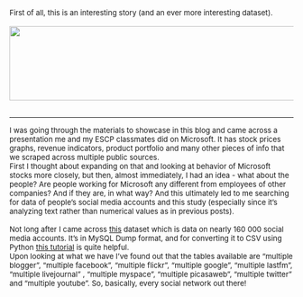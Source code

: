 
<p><font size="2">First of all, this is an interesting story (and an ever more interesting dataset)<font>.
&nbsp; &nbsp; &nbsp; &nbsp; &nbsp; &nbsp; &nbsp; &nbsp; &nbsp; &nbsp; &nbsp; &nbsp; &nbsp; &nbsp; &nbsp; &nbsp; &nbsp; &nbsp; &nbsp;<img src="https://lh6.googleusercontent.com/c5rXEmpnUUzvwhHicFHhVteAjGcDu-qhCpyapZ8oQOybb5kaD4PRF5xI_6_MbhAszAPTw99DE15C3qMDGGH7MJW1mzmyTjkBOU-qcSDzjXev3ln0fuvgDWatX3w8FJfXTDRiAdFa" style="height:132px; width:624px" /> &nbsp;&nbsp;&nbsp;&nbsp;&nbsp;&nbsp;&nbsp;&nbsp;&nbsp;&nbsp;&nbsp;&nbsp;&nbsp;&nbsp;&nbsp;<br />

---
  
<font size="2">I was going through the materials to showcase in this blog and came across a presentation me and my ESCP classmates did on Microsoft. It has stock prices graphs, revenue indicators, product portfolio and many other pieces of info that we scraped across multiple public sources.<br />
First I thought about expanding on that and looking at behavior of Microsoft stocks more closely, but then, almost immediately, I had an idea - what about the people? Are people working for Microsoft any different from employees of other companies? And if they are, in what way? And this ultimately led to me searching for data of people&rsquo;s social media accounts and this study (especially since it&rsquo;s analyzing text rather than numerical values as in previous posts).<br />
<br />
Not long after I came across <a href="https://aminer.org/data-sna#Linkedin">this</a> dataset which is data on nearly 160 000 social media accounts. It&rsquo;s in MySQL Dump format, and for converting it to CSV using Python <a href="https://github.com/jamesmishra/mysqldump-to-csv">this&nbsp;tutorial</a> is quite helpful.<br />
Upon looking at what we have I&rsquo;ve found out that the tables available are &ldquo;multiple blogger&rdquo;, &ldquo;multiple facebook&rdquo;, &ldquo;multiple flickr&rdquo;, &ldquo;multiple google&rdquo;, &ldquo;multiple lastfm&rdquo;, &ldquo;multiple livejournal&rdquo; , &ldquo;multiple myspace&rdquo;, &ldquo;multiple picasaweb&rdquo;, &ldquo;multiple twitter&rdquo; and &ldquo;multiple youtube&rdquo;. So, basically, every social network out there!<font></p>
